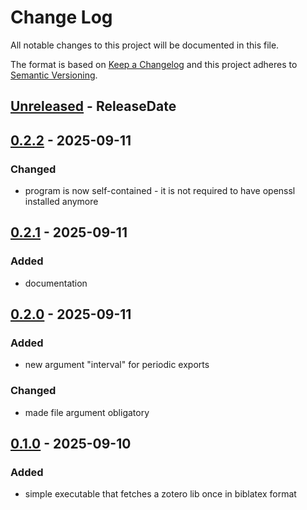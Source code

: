 # Change Log
All notable changes to this project will be documented in this file.

The format is based on [Keep a Changelog](http://keepachangelog.com/)
and this project adheres to [Semantic Versioning](http://semver.org/).

<!-- next-header -->

## [Unreleased] - ReleaseDate

## [0.2.2] - 2025-09-11

### Changed
- program is now self-contained - it is not required to have openssl installed anymore

## [0.2.1] - 2025-09-11

### Added
- documentation

## [0.2.0] - 2025-09-11  

### Added
- new argument "interval" for periodic exports

### Changed
- made file argument obligatory

## [0.1.0] - 2025-09-10

### Added
- simple executable that fetches a zotero lib once in biblatex format

<!-- next-url -->
[Unreleased]: https://github.com/assert-rs/predicates-rs/compare/v0.2.2...HEAD
[0.2.2]: https://github.com/assert-rs/predicates-rs/compare/v0.2.1...v0.2.2
[0.2.1]: https://github.com/assert-rs/predicates-rs/compare/v0.2.0...v0.2.1
[0.2.0]: https://github.com/assert-rs/predicates-rs/compare/v0.1.0...v0.2.0
[0.1.0]: https://github.com/fabiofranke/zotex/compare/a9179286c9c33a5113a2d0414d58a2f2854da6e5...v0.1.0
